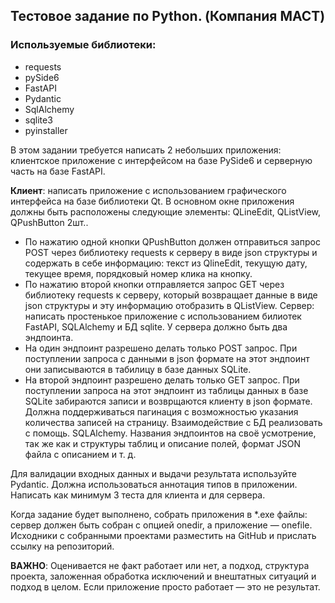 ## Тестовое задание по Python. (Компания МАСТ)
### Используемые библиотеки:
- requests
- pySide6
- FastAPI
- Pydantic
- SqlAlchemy
- sqlite3
- pyinstaller

В этом задании требуется написать 2 небольших приложения: клиентское приложение с
интерфейсом на базе PySide6 и серверную часть на базе FastAPI.

<b>Клиент</b>: написать приложение с использованием графического интерфейса на базе
библиотеки Qt. В основном окне приложения должны быть расположены следующие
элементы: QLineEdit, QListView, QPushButton 2шт..
- По нажатию одной кнопки QPushButton должен отправиться запрос POST через библиотеку
requests к серверу в виде json структуры и содержать в себе информацию: текст из QlineEdit,
текущую дату, текущее время, порядковый номер клика на кнопку.
- По нажатию второй кнопки отправляется запрос GET через библиотеку requests к серверу,
который возвращает данные в виде json структуры и эту информацию отобразить в
QListView.
Сервер: написать простенькое приложение с использованием билиотек FastAPI, SQLAlchemy
и БД sqlite. У сервера должно быть два эндпоинта.
- На один эндпоинт разрешено делать только POST запрос. При поступлении запроса с
данными в json формате на этот эндпоинт они записываются в табилицу в базе данных
SQLite.
- На второй эндпоинт разрешено делать только GET запрос. При поступлении запроса на этот
эндпоинт из таблицы данных в базе SQLite забираются записи и возврщаются клиенту в json
формате. Должна поддерживаться пагинация с возможностью указания количества записей
на страницу. Взаимодействие с БД реализовать с помощь. SQLAlchemy.
Названия эндпоинтов на своё усмотрение, так же как и структуры таблиц и описание полей,
формат JSON файла с описанием и т. д.

Для валидации входных данных и выдачи результата используйте Pydantic.
Должна использоваться аннотация типов в приложении.
Написать как минимум 3 теста для клиента и для сервера.

Когда задание будет выполнено, собрать приложения в *.exe файлы: сервер должен быть
собран с опцией onedir, а приложение — onefile. Исходники с собранными проектами
разместить на GitHub и прислать ссылку на репозиторий.

<b>ВАЖНО</b>: Оценивается не факт работает или нет, а подход, структура проекта, заложенная
обработка исключений и внештатных ситуаций и подход в целом. Если приложение просто
работает — это не результат.


